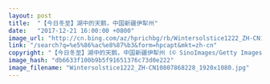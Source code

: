 ```yaml
---
layout: post
title:  "【今日冬至】湖中的天鹅，中国新疆伊犁州"
date:   "2017-12-21 16:00:00 +0800"
image_url: "http://cn.bing.com/az/hprichbg/rb/Wintersolstice1222_ZH-CN10807868228_1920x1080.jpg"
link: "/search?q=%e5%86%ac%e8%87%b3&form=hpcapt&mkt=zh-cn"
copyright: "【今日冬至】湖中的天鹅，中国新疆伊犁州 (© SinoImages/Getty Images)"
image_hash: "db6633f100b9b5f91651376c73d0e222"
image_filename: "Wintersolstice1222_ZH-CN10807868228_1920x1080.jpg"
---
```

